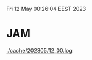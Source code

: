 Fri 12 May 00:26:04 EEST 2023
# JAM
<a href='./cache/202305/12_00.log'>./cache/202305/12_00.log</a>
